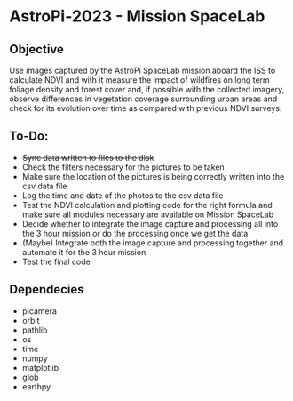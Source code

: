 # AstroPi-2023 - Mission SpaceLab

## Objective
Use images captured by the AstroPi SpaceLab mission aboard the ISS to calculate NDVI and with it measure the impact of wildfires on long term foliage density and forest cover and, if possible with the collected imagery, observe differences in vegetation coverage surrounding urban areas and check for its evolution over time as compared with previous NDVI surveys.

## To-Do:
- ~~Sync data written to files to the disk~~
- Check the filters necessary for the pictures to be taken
- Make sure the location of the pictures is being correctly written into the csv data file
- Log the time and date of the photos to the csv data file
- Test the NDVI calculation and plotting code for the right formula and make sure all modules necessary are available on Mission SpaceLab
- Decide whether to integrate the image capture and processing all into the 3 hour mission or do the processing once we get the data
- (Maybe) Integrate both the image capture and processing together and automate it for the 3 hour mission
- Test the final code

## Dependecies
- picamera
- orbit
- pathlib
- os
- time
- numpy
- matplotlib
- glob
- earthpy
